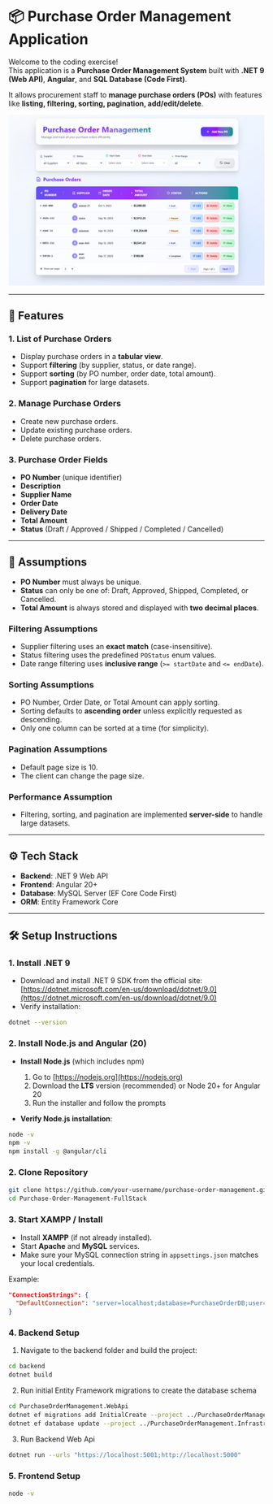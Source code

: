 # 📦 Purchase Order Management Application

Welcome to the coding exercise!  
This application is a **Purchase Order Management System** built with **.NET 9 (Web API)**, **Angular**, and **SQL Database (Code First)**.  

It allows procurement staff to **manage purchase orders (POs)** with features like **listing, filtering, sorting, pagination, add/edit/delete**.  

![Purchase Order Screenshot](images/screenshot-01.png)

---

## 🚀 Features

### 1. List of Purchase Orders
- Display purchase orders in a **tabular view**.
- Support **filtering** (by supplier, status, or date range).
- Support **sorting** (by PO number, order date, total amount).
- Support **pagination** for large datasets.

### 2. Manage Purchase Orders
- Create new purchase orders.
- Update existing purchase orders.
- Delete purchase orders.

### 3. Purchase Order Fields
- **PO Number** (unique identifier)
- **Description**
- **Supplier Name**
- **Order Date**
- **Delivery Date**
- **Total Amount**
- **Status** (Draft / Approved / Shipped / Completed / Cancelled)

---

## 📌 Assumptions

- **PO Number** must always be unique.  
- **Status** can only be one of: Draft, Approved, Shipped, Completed, or Cancelled.  
- **Total Amount** is always stored and displayed with **two decimal places**.  

### Filtering Assumptions
- Supplier filtering uses an **exact match** (case-insensitive).  
- Status filtering uses the predefined `POStatus` enum values.  
- Date range filtering uses **inclusive range** (`>= startDate` and `<= endDate`).  

### Sorting Assumptions
- PO Number, Order Date, or Total Amount can apply sorting.  
- Sorting defaults to **ascending order** unless explicitly requested as descending.  
- Only one column can be sorted at a time (for simplicity).  

### Pagination Assumptions
- Default page size is 10.  
- The client can change the page size.  

### Performance Assumption
- Filtering, sorting, and pagination are implemented **server-side** to handle large datasets.  

---

## ⚙️ Tech Stack

- **Backend**: .NET 9 Web API  
- **Frontend**: Angular 20+  
- **Database**: MySQL Server (EF Core Code First)  
- **ORM**: Entity Framework Core  

---

## 🛠️ Setup Instructions


### 1. Install .NET 9
- Download and install .NET 9 SDK from the official site:  
  [https://dotnet.microsoft.com/en-us/download/dotnet/9.0](https://dotnet.microsoft.com/en-us/download/dotnet/9.0)
- Verify installation:

```bash
dotnet --version
```
### 2. Install Node.js and Angular (20)

- **Install Node.js** (which includes npm)  
  1. Go to [https://nodejs.org](https://nodejs.org)  
  2. Download the **LTS** version (recommended) or Node 20+ for Angular 20  
  3. Run the installer and follow the prompts  

- **Verify Node.js installation**:

```bash
node -v
npm -v
npm install -g @angular/cli
```

### 2. Clone Repository
```bash
git clone https://github.com/your-username/purchase-order-management.git
cd Purchase-Order-Management-FullStack
```

### 3. Start XAMPP / Install
- Install **XAMPP** (if not already installed).  
- Start **Apache** and **MySQL** services.  
- Make sure your MySQL connection string in `appsettings.json` matches your local credentials.
  
Example:
```json
"ConnectionStrings": {
  "DefaultConnection": "server=localhost;database=PurchaseOrderDB;user=root;password=;"
}
```

### 4. Backend Setup

1. Navigate to the backend folder and build the project:

```bash
cd backend
dotnet build
```

2. Run initial Entity Framework migrations to create the database schema

```bash
cd PurchaseOrderManagement.WebApi
dotnet ef migrations add InitialCreate --project ../PurchaseOrderManagement.Infrastructure --startup-project .
dotnet ef database update --project ../PurchaseOrderManagement.Infrastructure --startup-project .
```

3. Run Backend Web Api

```bash
dotnet run --urls "https://localhost:5001;http://localhost:5000"
```



### 5. Frontend Setup 

```bash
node -v
````

